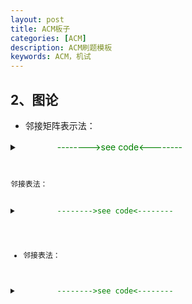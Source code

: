 ```yaml
---
layout: post
title: ACM板子
categories: [ACM]
description: ACM刷题模板
keywords: ACM，机试
---
```


## 2、图论

- 邻接矩阵表示法：

<details><summary><font color='green'>      　　　　     -------->see code<--------</font></summary>
<pre><code>
class MatGraph {
public:
    set<int> V;//顶点表
    int E[maxn][maxn];//边表
    int vn, en;//当前图的顶点数和边数
    MatGraph() {
        for (int i = 0; i < maxn; i++) {
            for (int j = 0; j < maxn; j++)
            {
                E[i][j] = -1;
            }
        }
        vn = en = 0;
    };
    void addV(int newV) {
        if (V.find(newV) == V.end()) {
            V.insert(newV);
            vn++;
        }
    };
    void addE(int begin, int end, int weight) {
        if (E[begin][end] == -1) {
            en++;
        }
        E[begin][end] = E[end][begin] = weight;
    };
};
</details>





邻接表法：

<details><summary><font color='green'> 　　　　 -------->see code<--------</font></summary>
<pre><code>
typedef struct {
    int tovex;//该边指向的顶点的位置
    edgeNode* next;//下一条边的指针
}edgeNode;
//
typedef struct {
    int data;//定点信息
    edgeNode* first;//指向第一条依附于该定点的边的指针
}vexNode,AdjList[maxn];
//
typedef struct {
    AdjList vex; //定点表（链表的头）
    int vexnum, edgenum;//当前图的顶点数和边数
}AdjGraph;
</code></pre>
</details>

- 邻接表法：

<details><summary><font color='green'> 　　　　 -------->see code<--------</font></summary>
<pre><code>
typedef struct {
    int tovex;//该边指向的顶点的位置
    edgeNode* next;//下一条边的指针
}edgeNode;
//
typedef struct {
    int data;//定点信息
    edgeNode* first;//指向第一条依附于该定点的边的指针
}vexNode,AdjList[maxn];
//
typedef struct {
    AdjList vex; //定点表（链表的头）
    int vexnum, edgenum;//当前图的顶点数和边数
}AdjGraph;
</code></pre>
</details>

